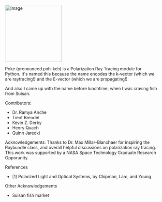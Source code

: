 <img width="188" alt="image" src="https://user-images.githubusercontent.com/25557892/178643479-ae0c5955-2bc4-4a80-ad82-79d438f4d6c9.png">

Poke (pronounced poh-keh) is a Polarization Ray Tracing module for Python. It's named this because the name encodes the k-vector (which we are raytracing!) and the E-vector (which we are propagating!)

And also I came up with the name before lunchtime, when I was craving fish from Suisan.

Contributors:
- Dr. Ramya Anche
- Trent Brendel
- Kevin Z. Derby
- Henry Quach
- Quinn Jarecki

Acknowledgements:
Thanks to Dr. Max Millar-Blanchaer for inspiring the Raybundle class, and overall helpful discussions on polarization ray tracing. This work was supported by a NASA Space Technology Graduate Research Opporunity.

References
- [1] Polarized Light and Optical Systems, by Chipman, Lam, and Young

Other Acknowledgements
- Suisan fish market


